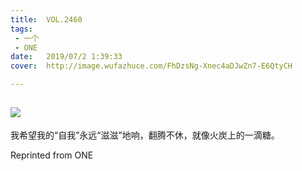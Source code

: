 ```yaml
---
title:	VOL.2460
tags:
 - 一个
 - ONE
date:	2019/07/2 1:39:33
cover:	http://image.wufazhuce.com/FhDzsNg-Xnec4aDJwZn7-E6QtyCH

---
```

![](http://image.wufazhuce.com/FhDzsNg-Xnec4aDJwZn7-E6QtyCH)
---

我希望我的“⾃我”永远“滋滋”地响，翻腾不休，就像⽕炭上的⼀滴糖。
 
Reprinted from ONE
